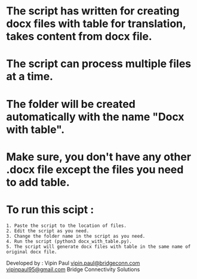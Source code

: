 # The script has written for creating docx files with table for translation, takes content from docx file.

# The script can process multiple files at a time.

# The folder will be created automatically with the name "Docx with table".

# Make sure, you don't have any other .docx file except the files you need to add table. 

# To run this scipt :
	1. Paste the script to the location of files.
	2. Edit the script as you need.
	3. Change the folder name in the script as you need.
	4. Run the script (python3 docx_with_table.py).
	5. The script will generate docx files with table in the same name of original docx file.


Developed by : Vipin Paul 
vipin.paul@bridgeconn.com 
vipinpaul95@gmail.com
Bridge Connectivity Solutions
